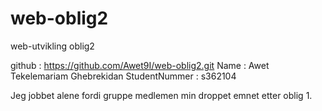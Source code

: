 # web-oblig2
web-utvikling oblig2

github : https://github.com/Awet9I/web-oblig2.git
 Name : Awet Tekelemariam Ghebrekidan
 StudentNummer : s362104
 
 Jeg jobbet alene fordi gruppe medlemen min droppet emnet etter oblig 1.
